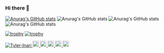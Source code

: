 ### Hi there 👋

<!-- - 🔭 I’m currently working on - Faculty of Data Science, Musashino University -
- 🌱 I’m currently learning Python, JavaScript, Docker and etc ... -->

[![Anurag's GitHub stats](https://github-readme-stats.vercel.app/api?username=Tyler-Inari)](https://github.com/Tyler-Inari/github-readme-stats)
![Anurag's GitHub stats](https://github-readme-stats.vercel.app/api?username=Tyler-Inari&hide=contribs,prs)
![Anurag's GitHub stats](https://github-readme-stats.vercel.app/api?username=Tyler-Inari&count_private=true)
![Anurag's GitHub stats](https://github-readme-stats.vercel.app/api?username=Tyler-Inari&show_icons=true)





[![trophy](https://github-profile-trophy.vercel.app/?username=Tyler-Inari)](https://github.com/Tyler-Inari/github-profile-trophy)
[![trophy](https://github-profile-trophy.vercel.app/?username=Tyler-Inari&theme=onedark)](https://github.com/Tyler-Inari/github-profile-trophy)




<p align="left"> 
  <a href="https://github.com/Tyler-Inari/Tyler-Inari/">
    <img src="https://komarev.com/ghpvc/?username=Tyler-Inari" alt="Tyler-Inari" />
  </a>
  <a href="http://twitter.com/yodaka_ay">
    <img height="20" src="https://img.shields.io/twitter/follow/yodaka_ay?label=Twitter&logo=twitter&style=flat" />
  </a>
  <a href="https://github.com/Tyler-Inari">
    <img height="20" src="https://img.shields.io/github/followers/Tyler-Inari?label=follow&logo=github&style=flat" />
  </a>
  <a href="https://stackoverflow.com/users/15900309/Tyler-Inari">
    <img height="20" src="https://img.shields.io/stackexchange/stackoverflow/r/5720201?label=StackOverflow&logo=stack-overflow&style=flat" />
  </a>
  <a href="http://qiita.com/yodaka_ay">
    <img height="20" src="https://qiita-badge.apiapi.app/s/yodaka_ay/posts.svg" />
  </a>
  <//qiita.com/yodaka_ay">
    <img height="20" src="https://qiita-badge.apiapi.app/s/yodaka_ay/contributions.svg" />
  </a>
</p>
